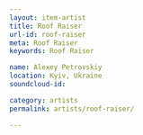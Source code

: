 ```yaml
---
layout: item-artist
title: Roof Raiser
url-id: roof-raiser
meta: Roof Raiser
keywords: Roof Raiser

name: Alexey Petrovskiy
location: Kyiv, Ukraine
soundcloud-id: 

category: artists
permalink: artists/roof-raiser/

---
```



